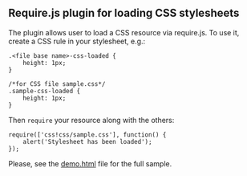 Require.js plugin for loading CSS stylesheets
----------------

The plugin allows user to load a CSS resource via require.js. To use it, create a CSS rule in your stylesheet, e.g.:

	.<file base name>-css-loaded {
		height: 1px;
	}

	/*for CSS file sample.css*/
	.sample-css-loaded {
		height: 1px;
	}	

Then `require` your resource along with the others:

	require(['css!css/sample.css'], function() {
		alert('Stylesheet has been loaded');
	});

Please, see the [demo.html](demo.html) file for the full sample.